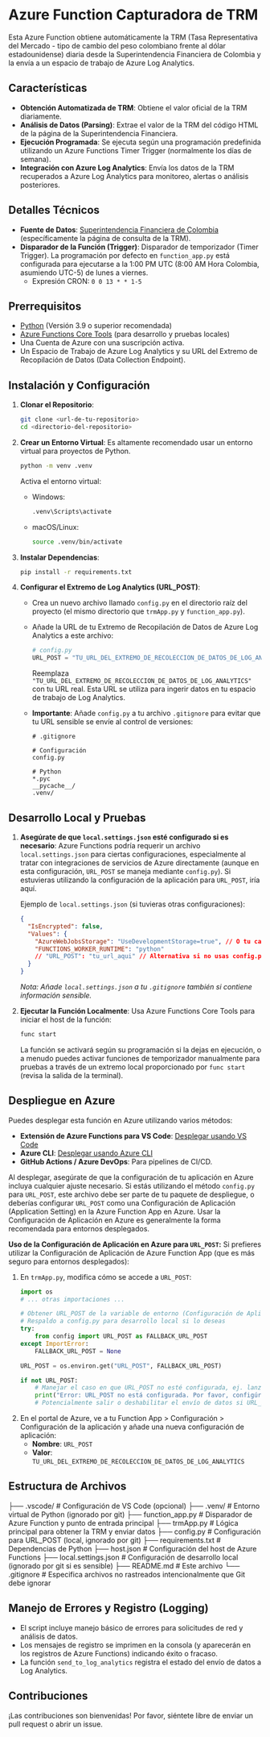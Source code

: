 # Azure Function Capturadora de TRM

Esta Azure Function obtiene automáticamente la TRM (Tasa Representativa del Mercado - tipo de cambio del peso colombiano frente al dólar estadounidense) diaria desde la Superintendencia Financiera de Colombia y la envía a un espacio de trabajo de Azure Log Analytics.

## Características

* **Obtención Automatizada de TRM**: Obtiene el valor oficial de la TRM diariamente.
* **Análisis de Datos (Parsing)**: Extrae el valor de la TRM del código HTML de la página de la Superintendencia Financiera.
* **Ejecución Programada**: Se ejecuta según una programación predefinida utilizando un Azure Functions Timer Trigger (normalmente los días de semana).
* **Integración con Azure Log Analytics**: Envía los datos de la TRM recuperados a Azure Log Analytics para monitoreo, alertas o análisis posteriores.

## Detalles Técnicos

* **Fuente de Datos**: [Superintendencia Financiera de Colombia](https://www.superfinanciera.gov.co/jsp/index.jsf) (específicamente la página de consulta de la TRM).
* **Disparador de la Función (Trigger)**: Disparador de temporizador (Timer Trigger). La programación por defecto en `function_app.py` está configurada para ejecutarse a la 1:00 PM UTC (8:00 AM Hora Colombia, asumiendo UTC-5) de lunes a viernes.
    * Expresión CRON: `0 0 13 * * 1-5`

## Prerrequisitos

* [Python](https://www.python.org/downloads/) (Versión 3.9 o superior recomendada)
* [Azure Functions Core Tools](https://docs.microsoft.com/en-us/azure/azure-functions/functions-run-local) (para desarrollo y pruebas locales)
* Una Cuenta de Azure con una suscripción activa.
* Un Espacio de Trabajo de Azure Log Analytics y su URL del Extremo de Recopilación de Datos (Data Collection Endpoint).

## Instalación y Configuración

1.  **Clonar el Repositorio**:
    ```bash
    git clone <url-de-tu-repositorio>
    cd <directorio-del-repositorio>
    ```

2.  **Crear un Entorno Virtual**:
    Es altamente recomendado usar un entorno virtual para proyectos de Python.
    ```bash
    python -m venv .venv
    ```
    Activa el entorno virtual:
    * Windows:
        ```bash
        .venv\Scripts\activate
        ```
    * macOS/Linux:
        ```bash
        source .venv/bin/activate
        ```

3.  **Instalar Dependencias**:
    ```bash
    pip install -r requirements.txt
    ```

4.  **Configurar el Extremo de Log Analytics (URL_POST)**:
    * Crea un nuevo archivo llamado `config.py` en el directorio raíz del proyecto (el mismo directorio que `trmApp.py` y `function_app.py`).
    * Añade la URL de tu Extremo de Recopilación de Datos de Azure Log Analytics a este archivo:
        ```python
        # config.py
        URL_POST = "TU_URL_DEL_EXTREMO_DE_RECOLECCION_DE_DATOS_DE_LOG_ANALYTICS"
        ```
        Reemplaza `"TU_URL_DEL_EXTREMO_DE_RECOLECCION_DE_DATOS_DE_LOG_ANALYTICS"` con tu URL real. Esta URL se utiliza para ingerir datos en tu espacio de trabajo de Log Analytics.

    * **Importante**: Añade `config.py` a tu archivo `.gitignore` para evitar que tu URL sensible se envíe al control de versiones:
        ```gitignore
        # .gitignore

        # Configuración
        config.py

        # Python
        *.pyc
        __pycache__/
        .venv/
        ```

## Desarrollo Local y Pruebas

1.  **Asegúrate de que `local.settings.json` esté configurado si es necesario**:
    Azure Functions podría requerir un archivo `local.settings.json` para ciertas configuraciones, especialmente al tratar con integraciones de servicios de Azure directamente (aunque en esta configuración, `URL_POST` se maneja mediante `config.py`). Si estuvieras utilizando la configuración de la aplicación para `URL_POST`, iría aquí.

    Ejemplo de `local.settings.json` (si tuvieras otras configuraciones):
    ```json
    {
      "IsEncrypted": false,
      "Values": {
        "AzureWebJobsStorage": "UseDevelopmentStorage=true", // O tu cadena de conexión de Azure Storage
        "FUNCTIONS_WORKER_RUNTIME": "python"
        // "URL_POST": "tu_url_aqui" // Alternativa si no usas config.py
      }
    }
    ```
    *Nota: Añade `local.settings.json` a tu `.gitignore` también si contiene información sensible.*

2.  **Ejecutar la Función Localmente**:
    Usa Azure Functions Core Tools para iniciar el host de la función:
    ```bash
    func start
    ```
    La función se activará según su programación si la dejas en ejecución, o a menudo puedes activar funciones de temporizador manualmente para pruebas a través de un extremo local proporcionado por `func start` (revisa la salida de la terminal).

## Despliegue en Azure

Puedes desplegar esta función en Azure utilizando varios métodos:

* **Extensión de Azure Functions para VS Code**: [Desplegar usando VS Code](https://docs.microsoft.com/en-us/azure/azure-functions/create-first-function-vs-code-python)
* **Azure CLI**: [Desplegar usando Azure CLI](https://docs.microsoft.com/en-us/azure/azure-functions/create-first-function-cli-python)
* **GitHub Actions / Azure DevOps**: Para pipelines de CI/CD.

Al desplegar, asegúrate de que la configuración de tu aplicación en Azure incluya cualquier ajuste necesario. Si estás utilizando el método `config.py` para `URL_POST`, este archivo debe ser parte de tu paquete de despliegue, o deberías configurar `URL_POST` como una Configuración de Aplicación (Application Setting) en la Azure Function App en Azure. Usar la Configuración de Aplicación en Azure es generalmente la forma recomendada para entornos desplegados.

**Uso de la Configuración de Aplicación en Azure para `URL_POST`:**
Si prefieres utilizar la Configuración de Aplicación de Azure Function App (que es más seguro para entornos desplegados):
1.  En `trmApp.py`, modifica cómo se accede a `URL_POST`:
    ```python
    import os
    # ... otras importaciones ...

    # Obtener URL_POST de la variable de entorno (Configuración de Aplicación en Azure)
    # Respaldo a config.py para desarrollo local si lo deseas
    try:
        from config import URL_POST as FALLBACK_URL_POST
    except ImportError:
        FALLBACK_URL_POST = None

    URL_POST = os.environ.get("URL_POST", FALLBACK_URL_POST)

    if not URL_POST:
        # Manejar el caso en que URL_POST no esté configurada, ej. lanzar un error o registrar una advertencia
        print("Error: URL_POST no está configurada. Por favor, configúrala como una variable de entorno o en config.py para uso local.")
        # Potencialmente salir o deshabilitar el envío de datos si URL_POST es crítica
    ```
2.  En el portal de Azure, ve a tu Function App > Configuración > Configuración de la aplicación y añade una nueva configuración de aplicación:
    * **Nombre**: `URL_POST`
    * **Valor**: `TU_URL_DEL_EXTREMO_DE_RECOLECCION_DE_DATOS_DE_LOG_ANALYTICS`

## Estructura de Archivos

├── .vscode/                  # Configuración de VS Code (opcional)
├── .venv/                    # Entorno virtual de Python (ignorado por git)
├── function_app.py           # Disparador de Azure Function y punto de entrada principal
├── trmApp.py                 # Lógica principal para obtener la TRM y enviar datos
├── config.py                 # Configuración para URL_POST (local, ignorado por git)
├── requirements.txt          # Dependencias de Python
├── host.json                 # Configuración del host de Azure Functions
├── local.settings.json       # Configuración de desarrollo local (ignorado por git si es sensible)
├── README.md                 # Este archivo
└── .gitignore                # Especifica archivos no rastreados intencionalmente que Git debe ignorar

## Manejo de Errores y Registro (Logging)

* El script incluye manejo básico de errores para solicitudes de red y análisis de datos.
* Los mensajes de registro se imprimen en la consola (y aparecerán en los registros de Azure Functions) indicando éxito o fracaso.
* La función `send_to_log_analytics` registra el estado del envío de datos a Log Analytics.

## Contribuciones

¡Las contribuciones son bienvenidas! Por favor, siéntete libre de enviar un pull request o abrir un issue.